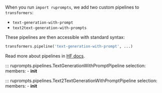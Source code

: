 When you run `import ruprompts`, we add two custom pipelines to `transformers`:

- `text-generation-with-prompt`
- `text2text-generation-with-prompts`

These pipelines are then accessible with standard syntax:
```python
transformers.pipeline('text-generation-with-prompt', ...)
```

Read more about pipelines in [HF docs](https://huggingface.co/docs/transformers/main_classes/pipelines).

::: ruprompts.pipelines.TextGenerationWithPromptPipeline
    selection:
        members:
            - __init__

::: ruprompts.pipelines.Text2TextGenerationWithPromptPipeline
    selection:
        members:
            - __init__
